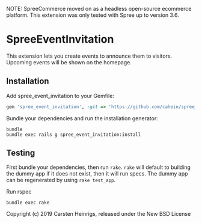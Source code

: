 NOTE: SpreeCommerce moved on as a headless open-source ecommerce platform. This extension was only tested with Spree up to version 3.6.


SpreeEventInvitation
====================

This extension lets you create events to announce them to visitors. Upcoming events will be shown on the homepage.

Installation
------------

Add spree_event_invitation to your Gemfile:

```ruby
gem 'spree_event_invitation', :git => 'https://github.com/cahein/spree_event_invitation', :branch => "master"
```

Bundle your dependencies and run the installation generator:

```shell
bundle
bundle exec rails g spree_event_invitation:install
```

Testing
-------

First bundle your dependencies, then run `rake`. `rake` will default to building the dummy app if it does not exist, then it will run specs. The dummy app can be regenerated by using `rake test_app`.

Run rspec

```shell
bundle exec rake
```


Copyright (c) 2019 Carsten Heinrigs, released under the New BSD License
